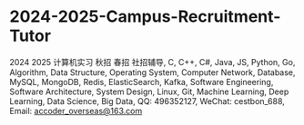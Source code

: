 # 2024-2025-Campus-Recruitment-Tutor
2024 2025 计算机实习 秋招 春招 社招辅导, C, C++, C#, Java, JS, Python, Go, Algorithm, Data Structure, Operating System, Computer Network, Database, MySQL, MongoDB, Redis, ElasticSearch, Kafka, Software Engineering, Software Architecture, System Design, Linux, Git, Machine Learning, Deep Learning, Data Science, Big Data, QQ: 496352127, WeChat: cestbon_688, Email: accoder_overseas@163.com
